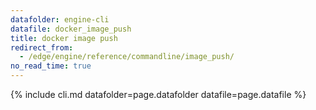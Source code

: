 ```yaml
---
datafolder: engine-cli
datafile: docker_image_push
title: docker image push
redirect_from:
  - /edge/engine/reference/commandline/image_push/
no_read_time: true
---
```

<!--
Sorry, but the contents of this page are automatically generated from
Docker's source code. If you want to suggest a change to the text that appears
here, you'll need to find the string by searching this repo:

https://github.com/docker/cli
-->

{% include cli.md datafolder=page.datafolder datafile=page.datafile %}
